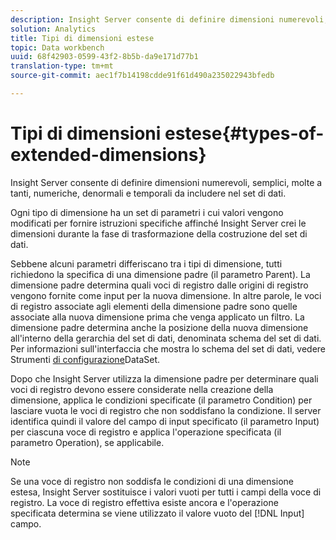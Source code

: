 ```yaml
---
description: Insight Server consente di definire dimensioni numerevoli, semplici, molte a tanti, numeriche, denormali e temporali da includere nel set di dati.
solution: Analytics
title: Tipi di dimensioni estese
topic: Data workbench
uuid: 68f42903-0599-43f2-8b5b-da9e171d77b1
translation-type: tm+mt
source-git-commit: aec1f7b14198cdde91f61d490a235022943bfedb

---
```



# Tipi di dimensioni estese{#types-of-extended-dimensions}

Insight Server consente di definire dimensioni numerevoli, semplici, molte a tanti, numeriche, denormali e temporali da includere nel set di dati.

Ogni tipo di dimensione ha un set di parametri i cui valori vengono modificati per fornire istruzioni specifiche affinché Insight Server crei le dimensioni durante la fase di trasformazione della costruzione del set di dati.

Sebbene alcuni parametri differiscano tra i tipi di dimensione, tutti richiedono la specifica di una dimensione padre (il parametro Parent). La dimensione padre determina quali voci di registro dalle origini di registro vengono fornite come input per la nuova dimensione. In altre parole, le voci di registro associate agli elementi della dimensione padre sono quelle associate alla nuova dimensione prima che venga applicato un filtro. La dimensione padre determina anche la posizione della nuova dimensione all&#39;interno della gerarchia del set di dati, denominata schema del set di dati. Per informazioni sull&#39;interfaccia che mostra lo schema del set di dati, vedere Strumenti [di configurazione](../../../../home/c-dataset-const-proc/c-dataset-config-tools/c-dataset-config-tools.md#concept-6e058b7691834cf79dcfd1573f78d4f5)DataSet.

Dopo che Insight Server utilizza la dimensione padre per determinare quali voci di registro devono essere considerate nella creazione della dimensione, applica le condizioni specificate (il parametro Condition) per lasciare vuota le voci di registro che non soddisfano la condizione. Il server identifica quindi il valore del campo di input specificato (il parametro Input) per ciascuna voce di registro e applica l&#39;operazione specificata (il parametro Operation), se applicabile.

>[!NOTE]
>
>Se una voce di registro non soddisfa le condizioni di una dimensione estesa, Insight Server sostituisce i valori vuoti per tutti i campi della voce di registro. La voce di registro effettiva esiste ancora e l&#39;operazione specificata determina se viene utilizzato il valore vuoto del [!DNL Input] campo.

